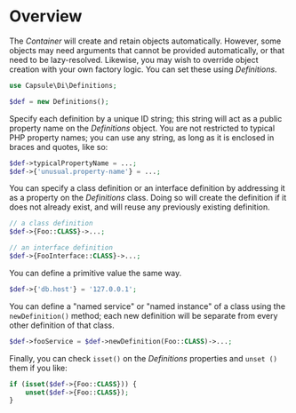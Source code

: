 # Overview

The _Container_ will create and retain objects automatically. However, some
objects may need arguments that cannot be provided automatically, or that need
to be lazy-resolved. Likewise, you may wish to override object creation with
your own factory logic. You can set these using _Definitions_.

```php
use Capsule\Di\Definitions;

$def = new Definitions();
```

Specify each definition by a unique ID string; this string will act as a public
property name on the _Definitions_ object. You are not restricted to typical
PHP property names; you can use any string, as long as it is enclosed in braces
and quotes, like so:

```php
$def->typicalPropertyName = ...;
$def->{'unusual.property-name'} = ...;
```

You can specify a class definition or an interface definition by addressing it as a property on the _Definitions_ class. Doing so will create the definition if
it does not already exist, and will reuse any previously existing definition.

```php
// a class definition
$def->{Foo::CLASS}->...;

// an interface definition
$def->{FooInterface::CLASS}->...;
```

You can define a primitive value the same way.

```php
$def->{'db.host'} = '127.0.0.1';
```

You can define a "named service" or "named instance" of a class using the
`newDefinition()` method; each new definition will be separate from every other
definition of that class.

```php
$def->fooService = $def->newDefinition(Foo::CLASS)->...;
```

Finally, you can check `isset()` on the _Definitions_ properties and `unset
()` them if you like:

```php
if (isset($def->{Foo::CLASS})) {
    unset($def->{Foo::CLASS});
}
```
